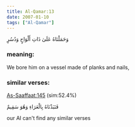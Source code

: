 ```yaml
---
title: Al-Qamar:13
date: 2007-01-10
tags: ["Al-Qamar"]
---
```

وَحَمَلْنَاهُ عَلَىٰ ذَاتِ أَلْوَاحٍ وَدُسُرٍ
### meaning: 
We bore him on a vessel made of planks and nails,
### similar verses: 

[As-Saaffaat:145](/37/145) (sim:52.4%)

فَنَبَذْنَاهُ بِالْعَرَاءِ وَهُوَ سَقِيمٌ

our AI can't find any similar verses



